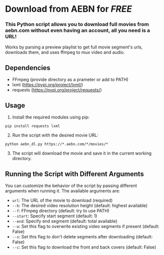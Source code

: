 # Download from AEBN for *FREE*

### This Python script allows you to download full movies from aebn.com without even having an account, all you need is a URL!  
Works by parsing a preview playlist to get full movie segment's urls, downloads them, and uses ffmpeg to mux video and audio.

## Dependencies

- FFmpeg (provide directory as a prameter or add to PATH)
- lxml (https://pypi.org/project/lxml/)
- requests (https://pypi.org/project/requests/)

## Usage

1. Install the required modules using pip:

```
pip install requests lxml
```
2. Run the script with the desired movie URL:
```
python aebn_dl.py https://*.aebn.com/*/movies/*
```

3. The script will download the movie and save it in the current working directory.

## Running the Script with Different Arguments

You can customize the behavior of the script by passing different arguments when running it. The available arguments are:

- `url`: The URL of the movie to download (required)
- `--h`: The desired video resolution height (default: highest available)
- `--f`: FFmpeg directory (default: try to use PATH)
- `--start`: Specify start segment (default: 1)
- `--end`: Specify end segment (default: total available)
- `--o`: Set this flag to overwrite existing video segments if present (default: False)
- `--s`: Set this flag to don't delete segments after downloading (default: False)
- `--c`: Set this flag to download the front and back covers (default: False)
